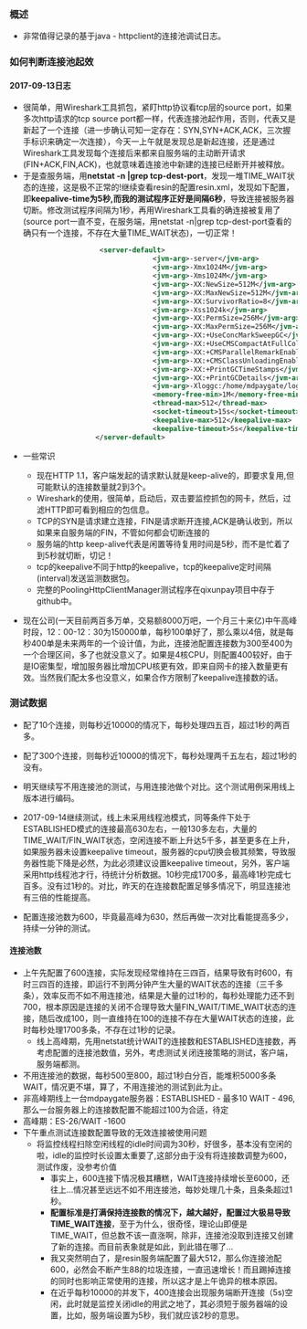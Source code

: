 ### 概述

* 非常值得记录的基于java - httpclient的连接池调试日志。

### 如何判断连接池起效

#### 2017-09-13日志

* 很简单，用Wireshark工具抓包，紧盯http协议看tcp层的source port，如果多次http请求的tcp source port都一样，代表连接池起作用，否则，代表又是新起了一个连接（进一步确认可知一定存在：SYN,SYN+ACK,ACK，三次握手标识来确定一次连接），今天一上午就是发现总是新起连接，还是通过Wireshark工具发现每个连接后来都来自服务端的主动断开请求(FIN+ACK,FIN,ACK)，也就意味着连接池中新建的连接已经断开并被释放。
* 于是查服务端，用**netstat -n |grep tcp-dest-port**，发现一堆TIME_WAIT状态的连接，这是极不正常的!继续查看resin的配置resin.xml，发现如下配置，即**keepalive-time为5秒,而我的测试程序正好是间隔6秒**，导致连接被服务器切断。修改测试程序间隔为1秒，再用Wireshark工具看的确连接被复用了(source port一直不变，在服务端，用netstat -n|grep tcp-dest-port查看的确只有一个连接，不存在大量TIME_WAIT状态)，一切正常！
```xml
                      <server-default>
                                   <jvm-arg>-server</jvm-arg>
                                   <jvm-arg>-Xmx1024M</jvm-arg>
                                   <jvm-arg>-Xms1024M</jvm-arg>
                                   <jvm-arg>-XX:NewSize=512M</jvm-arg>
                                   <jvm-arg>-XX:MaxNewSize=512M</jvm-arg>
                                   <jvm-arg>-XX:SurvivorRatio=8</jvm-arg>
                                   <jvm-arg>-Xss1024k</jvm-arg>
                                   <jvm-arg>-XX:PermSize=256M</jvm-arg>
                                   <jvm-arg>-XX:MaxPermSize=256M</jvm-arg>
                                   <jvm-arg>-XX:+UseConcMarkSweepGC</jvm-arg>
                                   <jvm-arg>-XX:+UseCMSCompactAtFullCollection</jvm-arg>
                                   <jvm-arg>-XX:+CMSParallelRemarkEnabled</jvm-arg>
                                   <jvm-arg>-XX:+CMSClassUnloadingEnabled</jvm-arg>
                                   <jvm-arg>-XX:+PrintGCTimeStamps</jvm-arg>
                                   <jvm-arg>-XX:+PrintGCDetails</jvm-arg>
                                   <jvm-arg>-Xloggc:/home/mdpaygate/logs/resin/gc.log</jvm-arg>
                                   <memory-free-min>1M</memory-free-min>
                                   <thread-max>512</thread-max>
                                   <socket-timeout>15s</socket-timeout>
                                   <keepalive-max>512</keepalive-max>
                                   <keepalive-timeout>5s</keepalive-timeout>
                     </server-default>

```

* 一些常识

  * 现在HTTP 1.1，客户端发起的请求默认就是keep-alive的，即要求复用,但可能默认的连接数量就2到3个。
  * Wireshark的使用，很简单，启动后，双击要监控抓包的网卡，然后，过滤HTTP即可看到相应的包信息。
  * TCP的SYN是请求建立连接，FIN是请求断开连接,ACK是确认收到，所以如果来自服务端的FIN，不管如何都会切断连接的
  * 服务端的http keep-alive代表是闲置等待复用时间是5秒，而不是忙着了到5秒就切断，切记！
  * tcp的keepalive不同于http的keepalive，tcp的keepalive定时间隔(interval)发送监测数据包。
  * 完整的PoolingHttpClientManager测试程序在qixunpay项目中存于github中。

* 现在公司(一天目前两百多万单，交易额8000万吧，一个月三十来亿)中午高峰时段，12：00-12：30为150000单，每秒100单好了，那么乘以4倍，就是每秒400单是未来两年的一个设计值，为此，连接池配置连接数为300至400为一个合理区间，多了也就没意义了。如果是4核CPU，则配置400较好，由于是IO密集型，增加服务器比增加CPU核更有效，即来自网卡的接入数量更有效。当然我们配太多也没意义，如果合作方限制了keepalive连接数的话。

### 测试数据

* 配了10个连接，则每秒近10000的情况下，每秒处理四五百，超过1秒的两百多。
* 配了300个连接，则每秒近10000的情况下，每秒处理两千五左右，超过1秒的没有。
* 明天继续写不用连接池的测试，与用连接池做个对比。这个测试用例采用线上版本进行编码。
* 2017-09-14继续测试，线上未采用线程池模式，同等条件下处于ESTABLISHED模式的连接最高630左右，一般130多左右，大量的TIME_WAIT/FIN_WAIT状态，空闲连接不断上升达5千多，甚至更多在上升，如果服务器未设置keepalive timeout，服务器的cpu切换会极其频繁，导致服务器性能下降是必然，为此必须建议设置keepalive timeout，另外，客户端采用http线程池才行，待统计分析数据。10秒完成1700多，最高峰1秒完成七百多。没有过1秒的。对比，昨天的在连接数配置足够多情况下，明显连接池有三倍的性能提高。

* 配置连接池数为600，毕竟最高峰为630，然后再做一次对比看能提高多少，持续一分钟的测试。
#### 连接池数
* 上午先配置了600连接，实际发现经常维持在三四百，结果导致有时600，有时三四百的连接，即运行不到两分钟产生大量的WAIT状态的连接（三千多条），效率反而不如不用连接池，结果是大量的过1秒的，每秒处理能力还不到700，根本原因是连接的关闭不合理导致大量FIN_WAIT/TIME_WAIT状态的连接，随后改成100，则一直维持在100的连接不存在大量WAIT状态的连接，此时每秒处理1700多条，不存在过1秒的记录。
  * 线上高峰期，先用netstat统计WAIT的连接数和ESTABLISHED连接数，再考虑配置的连接池数值，另外，考虑测试关闭连接策略的测试，客户端，服务端都测。
* 不用连接池的数据，每秒500至800，超过1秒白分百，能堆积5000多条WAIT，情况更不堪，算了，不用连接池的测试到此为止。
* 非高峰期线上一台mdpaygate服务器：ESTABLISHED - 最多10  WAIT - 496,那么一台服务器上的连接数配置不能超过100为合适，待定
* 高峰期：ES-26/WAIT -1600
* 下午重点测试连接数配置导致的无效连接被使用问题
  * 将监控线程扫除空闲线程的idle时间调为30秒，好很多，基本没有空闲的啦，idle的监控时长设置太重要了,这部分由于没有将连接数调整为600，测试作废，没参考价值
    * 事实上，600连接下情况极其糟糕，WAIT连接持续增长至6000，还往上...情况甚至远远不如不用连接池，每妙处理几十条，且条条超过1秒。
    * **配置标准是打满保持连接数的情况下，越大越好，配置过大极易导致TIME_WAIT连接**，至于为什么，很奇怪，理论山即便是TIME_WAIT，但总数不该一直涨啊，除非，连接池没取到连接又创建了新的连接。而目前表象就是如此，到此错在哪了...
    * 我又突然明白了，是resin服务端配置了最大512，那么你连接池配600，必然会不断产生88的垃圾连接，一直迅速增长！而且踢掉连接的同时也影响正常使用的连接，所以这才是上午诡异的根本原因。
    * 在近乎每秒10000的并发下，400连接会出现服务端断开连接（5s)空闲，此时就是监控关闭idle的用武之地了，其必须短于服务器端的设置，比如，服务端设置为5秒，我们就应该2秒的意思。
